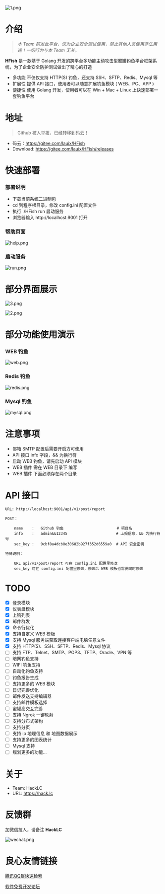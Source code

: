 ![1.png](./images/1.png)

# 介绍

> *本 Team 研发此平台，仅为企业安全测试使用，禁止其他人员使用非法用途！一切行为与本 Team 无关。*

**HFish** 是一款基于 Golang 开发的跨平台多功能主动攻击型蜜罐钓鱼平台框架系统，为了企业安全防护测试做出了精心的打造

- 多功能 不仅仅支持 HTTP(S) 钓鱼，还支持 SSH、SFTP、Redis、Mysql 等
- 扩展性 提供 API 接口，使用者可以随意扩展钓鱼模块 ( WEB、PC、APP )
- 便捷性 使用 Golang 开发，使用者可以在 Win + Mac + Linux 上快速部署一套钓鱼平台

# 地址

> Github 被人举报，已经转移到码云！

- 码云：https://gitee.com/lauix/HFish
- Download: https://gitee.com/lauix/HFish/releases

# 快速部署

### 部署说明

- 下载当前系统二进制包
- cd 到程序根目录，修改 config.ini 配置文件
- 执行 ./HFish run 启动服务
- 浏览器输入 http://localhost:9001 打开

### 帮助页面

![help.png](./images/help.png)

### 启动服务

![run.png](./images/run.png)

# 部分界面展示

![3.png](./images/3.png)

![2.png](./images/2.png)

# 部分功能使用演示

### WEB 钓鱼

![web.png](./images/web.png)

### Redis 钓鱼

![redis.png](./images/redis.png)

### Mysql 钓鱼

![mysql.png](./images/mysql.png)

# 注意事项

- 邮箱 SMTP 配置后需要开启方可使用
- API 接口 info 字段，&& 为换行符
- 启动 WEB 钓鱼，请先启动 API 模块
- WEB 插件 需在 WEB 目录下 编写
- WEB 插件 下面必须存在两个目录

# API 接口

```
URL: http://localhost:9001/api/v1/post/report

POST：

    name    :   Github 钓鱼                        # 项目名
    info    :   admin&&12345                      # 上报信息，&& 为换行符号
    sec_key :   9cbf8a4dcb8e30682b927f352d6559a0  # API 安全密钥

特殊说明：

    URL api/v1/post/report 可在 config.ini 配置里修改
    sec_key 可在 config.ini 配置里修改，修改后 WEB 模板也需要同时修改
```

# TODO

- [x] 登录模块
- [x] 仪表盘模块
- [x] 上钩列表
- [x] 邮件群发
- [x] 命令行优化
- [x] 支持自定义 WEB 模板
- [x] 支持 Mysql 服务端获取连接客户端电脑任意文件
- [x] 支持 HTTP(S)、SSH、SFTP、Redis、Mysql 协议
- [ ] 支持 FTP、Telnet、SMTP、POP3、TFTP、Oracle、VPN 等
- [ ] 暗网钓鱼支持
- [ ] WIFI 钓鱼支持
- [ ] 自动化钓鱼支持
- [ ] 钓鱼报告生成
- [ ] 支持更多的 WEB 模块
- [ ] 日记完善优化
- [ ] 邮件发送支持编辑器
- [ ] 支持邮件模板选择
- [ ] 蜜罐高交互完善
- [ ] 支持 Ngrok 一键映射
- [ ] 支持分布式架构
- [ ] 支持分页
- [ ] 支持 ip 地理信息 和 地图数据展示
- [ ] 支持更多的图表统计
- [ ] Mysql 支持
- [ ] 规划更多的功能...

# 关于

- Team: HackLC
- URL: https://hack.lc

# 反馈群

加微信拉人，请备注 **HackLC**

![wechat.png](./images/wechat.jpg)

 # 良心友情链接

[腾讯QQ群快速检索](http://u.720life.cn/s/8cf73f7c)

[软件免费开发论坛](http://u.720life.cn/s/bbb01dc0)